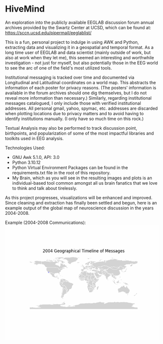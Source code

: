 # HiveMind
An exploration into the publicly available EEGLAB discussion forum annual archives provided by the Swartz Center at UCSD, which can be found at:
https://sccn.ucsd.edu/pipermail/eeglablist/

This is a fun, personal project to indulge in using AWK and Python, extracting data and visualizing it in a geospatial and temporal format.  As a long time user of EEGLAB and data scientist (mainly outside of work, but also at work when they let me), this seemed an interesting and worthwhile investigation - not just for myself, but also potentially those in the EEG world to see the arc of one of the field's most utilized tools.  

Institutional messaging is tracked over time and documented via Longitudinal and Latitudinal coordinates on a world map. This abstracts the information of each poster for privacy reasons.  (The posters' information is available in the forum archives should one dig themselves, but I do not reveal more information than necessary.)  Similarly, regarding institutional messages catalogued, I only include those with verified institutional addresses.  All personal gmail, yahoo, spymac, etc. addresses are discarded when plotting locations due to privacy matters and to avoid having to identify institutions manually. (I only have so much time on this rock.)

Textual Analysis may also be performed to track discussion point, birthpoints, and popularization of some of the most impactful libraries and toolkits used in EEG analysis.

Technologies Used:
- GNU Awk 5.1.0, API: 3.0
- Python 3.10.12
- Python Virtual Environment Packages can be found in the requirements.txt file in the root of this repository.
- My Brain, which as you will see in the resulting images and plots is an individual-based tool common amongst all us brain fanatics that we love to think and talk about tirelessly.

As this project progresses, visualizations will be enhanced and improved.  Since cleaning and extraction has finally been settled and begun, here is an example output of the global map of neuroscience discussion in the years 2004-2008.

Example (2004-2008 Communications):
![](https://github.com/culliokw/HiveMind/blob/main/Maps/communication.gif)
